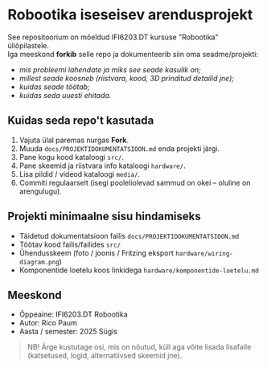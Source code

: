 # Robootika iseseisev arendusprojekt

See repositoorium on mõeldud IFI6203.DT kursuse "Robootika" üliõpilastele.  
Iga meeskond **forkib** selle repo ja dokumenteerib siin oma seadme/projekti:
- *mis probleemi lahendate ja miks see seade kasulik on;*
- *millest seade koosneb (riistvara, kood, 3D prinditud detailid jne);*
- *kuidas seade töötab;*
- *kuidas seda uuesti ehitada.*

## Kuidas seda repo't kasutada

1. Vajuta ülal paremas nurgas **Fork**.
2. Muuda `docs/PROJEKTIDOKUMENTATSIOON.md` enda projekti järgi.
3. Pane kogu kood kataloogi `src/`.
4. Pane skeemid ja riistvara info kataloogi `hardware/`.
5. Lisa pildid / videod kataloogi `media/`.
6. Commiti regulaarselt (isegi pooleliolevad sammud on okei – oluline on arengulugu).

## Projekti minimaalne sisu hindamiseks

- Täidetud dokumentatsioon failis `docs/PROJEKTIDOKUMENTATSIOON.md`
- Töötav kood failis/failides `src/`
- Ühendusskeem (foto / joonis / Fritzing eksport `hardware/wiring-diagram.png`)
- Komponentide loetelu koos linkidega `hardware/komponentide-loetelu.md`

## Meeskond

- Õppeaine: IFI6203.DT Robootika  
- Autor: Rico Paum
- Aasta / semester: 2025 Sügis

> NB! Ärge kustutage osi, mis on nõutud, küll aga võite lisada lisafaile (katsetused, logid, alternatiivsed skeemid jne).
